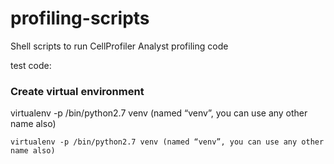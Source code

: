 profiling-scripts
=================

Shell scripts to run CellProfiler Analyst profiling code 

test code:

### Create virtual environment 
virtualenv -p /bin/python2.7 venv (named “venv”, you can use any other name also)

```virtualenv -p /bin/python2.7 venv (named “venv”, you can use any other name also)```
